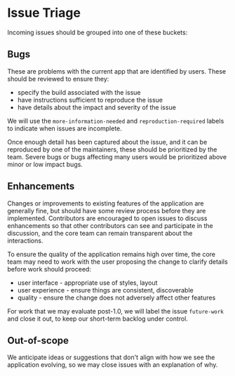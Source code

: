 # Issue Triage

Incoming issues should be grouped into one of these buckets:

## Bugs

These are problems with the current app that are identified by users. These
should be reviewed to ensure they:

 - specify the build associated with the issue
 - have instructions sufficient to reproduce the issue
 - have details about the impact and severity of the issue

We will use the `more-information-needed` and `reproduction-required` labels to
indicate when issues are incomplete.

Once enough detail has been captured about the issue, and it can be reproduced
by one of the maintainers, these should be prioritized by the team. Severe bugs
or bugs affecting many users would be prioritized above minor or low impact
bugs.

## Enhancements

Changes or improvements to existing features of the application are generally
fine, but should have some review process before they are implemented.
Contributors are encouraged to open issues to discuss enhancements so that other
contributors can see and participate in the discussion, and the core team can
remain transparent about the interactions.

To ensure the quality of the application remains high over time, the core team
may need to work with the user proposing the change to clarify details before
work should proceed:

 - user interface - appropriate use of styles, layout
 - user experience - ensure things are consistent, discoverable
 - quality - ensure the change does not adversely affect other features

For work that we may evaluate post-1.0, we will label the issue `future-work`
and close it out, to keep our short-term backlog under control.

## Out-of-scope

We anticipate ideas or suggestions that don't align with how we see the
application evolving, so we may close issues with an explanation of why.
